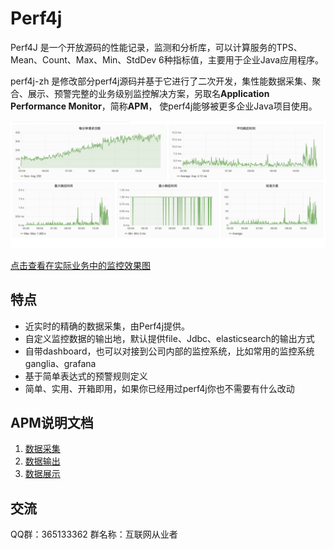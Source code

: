 # Perf4j

Perf4J 是一个开放源码的性能记录，监测和分析库，可以计算服务的TPS、Mean、Count、Max、Min、StdDev 6种指标值，主要用于企业Java应用程序。

perf4j-zh 是修改部分perf4j源码并基于它进行了二次开发，集性能数据采集、聚合、展示、预警完整的业务级别监控解决方案，另取名**Application Performance Monitor**，简称**APM**，
使perf4j能够被更多企业Java项目使用。


![Alt text](./reference/images/metircs.jpg)

[点击查看在实际业务中的监控效果图](./reference/apm_dashboard.md)


## 特点

* 近实时的精确的数据采集，由Perf4j提供。
* 自定义监控数据的输出地，默认提供file、Jdbc、elasticsearch的输出方式
* 自带dashboard，也可以对接到公司内部的监控系统，比如常用的监控系统ganglia、grafana
* 基于简单表达式的预警规则定义
* 简单、实用、开箱即用，如果你已经用过perf4j你也不需要有什么改动

## APM说明文档

1. [数据采集](./reference/apm_gather.md)
2. [数据输出](./reference/apm_aggregate.md)
2. [数据展示](./reference/apm_view.md)


## 交流

QQ群：365133362 群名称：互联网从业者
   
   
